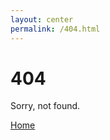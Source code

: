 ```yaml
---
layout: center
permalink: /404.html
---
```


# 404

Sorry, not found.

<div class="mt3">
  <a href="{{ site.baseurl }}/" class="button button-blue button-big">Home</a>
</div>
